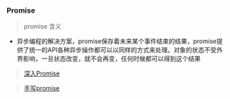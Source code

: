 


### Promise

> promise 含义

* 异步编程的解决方案，promise保存着未来某个事件结束的结果，promise提供了统一的API各种异步操作都可以以同样的方式来处理。对象的状态不受外界影响，一旦状态改变，就不会再变，任何时候都可以得到这个结果 

> [深入Promise](https://juejin.cn/post/6844903673726763016)

> [手写promise](https://juejin.cn/post/6901513900466896904)


